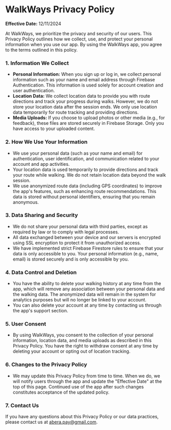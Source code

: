 # WalkWays Privacy Policy

**Effective Date:** 12/11/2024

At WalkWays, we prioritize the privacy and security of our users. This Privacy Policy outlines how we collect, use, and protect your personal information when you use our app. By using the WalkWays app, you agree to the terms outlined in this policy.
### 1. Information We Collect

- **Personal Information:** When you sign up or log in, we collect personal information such as your name and email address through Firebase Authentication. This information is used solely for account creation and user authentication.
- **Location Data:** We collect location data to provide you with route directions and track your progress during walks. However, we do not store your location data after the session ends. We only use location data temporarily for route tracking and providing directions.
- **Media Uploads:** If you choose to upload photos or other media (e.g., for feedback), these files are stored securely in Firebase Storage. Only you have access to your uploaded content.

### 2. How We Use Your Information

- We use your personal data (such as your name and email) for authentication, user identification, and communication related to your account and app activities.
- Your location data is used temporarily to provide directions and track your route while walking. We do not retain location data beyond the walk session.
- We use anonymized route data (including GPS coordinates) to improve the app's features, such as enhancing route recommendations. This data is stored without personal identifiers, ensuring that you remain anonymous.

### 3. Data Sharing and Security

- We do not share your personal data with third parties, except as required by law or to comply with legal processes.
- All data exchanged between your device and our servers is encrypted using SSL encryption to protect it from unauthorized access.
- We have implemented strict Firebase Firestore rules to ensure that your data is only accessible to you. Your personal information (e.g., name, email) is stored securely and is only accessible by you.

### 4. Data Control and Deletion

- You have the ability to delete your walking history at any time from the app, which will remove any association between your personal data and the walking data. The anonymized data will remain in the system for analytics purposes but will no longer be linked to your account.
- You can also delete your account at any time by contacting us through the app's support section.

### 5. User Consent

- By using WalkWays, you consent to the collection of your personal information, location data, and media uploads as described in this Privacy Policy. You have the right to withdraw consent at any time by deleting your account or opting out of location tracking.

### 6. Changes to the Privacy Policy

- We may update this Privacy Policy from time to time. When we do, we will notify users through the app and update the "Effective Date" at the top of this page. Continued use of the app after such changes constitutes acceptance of the updated policy.

### 7. Contact Us

If you have any questions about this Privacy Policy or our data practices, please contact us at abera.pay@gmail.com.